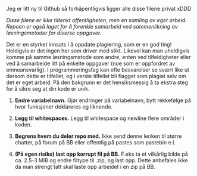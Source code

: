 Jeg er litt ny til Github så forhåpentligvis ligger alle disse filene privat xDDD


*Disse filene er ikke tiltenkt offentligheten, men en samling av eget arbeid. Repoen er også laget for å forenkle samarbeid ved sammenlikning av løsningsmetoder for diverse oppgaver.*


Det er en styrket innsats i å oppdate plagiering, som er en god ting! Heldigvis er det ingen her som driver med slikt. Likevel kan man uheldigvis komme på samme løsningsmetode som andre, enten ved tilfeldigheter eller ved å samarbeide litt på enkelte oppgaver (noe som er oppfordret av emneansvarlig). I programmeringsfag kan ofte besvarelser se svært like ut dersom dette er tilfellet, og i verste tilfellet bli flagget som plagiat selv om det er eget arbeid. På den bakgrunn er det hensiksmessig å ta ekstra steg for å sikre seg at din kode er unik.

1) **Endre variabelnavn.** Gjør endringer på variabelnavn, bytt rekkefølge på hvor funksjoner deklareres og liknende.

2) **Legg til whitespaces.** Legg til whitespace og newline flere områder i koden.

3) **Begrens hvem du deler repo med.** Ikke send denne lenken til større chatter, på forum på BB eller offentlig på pastes som pastebin e.l.

4) **(På egen risiko) last opp korrupt fil på BB.** F.eks ta et vilkårlig bilde på ca. 2.5-3 MiB og endre filtype til .zip, og last opp. Dette anbefales ikke da man strengt tatt skal laste opp arbeidet i en zip på BB.
